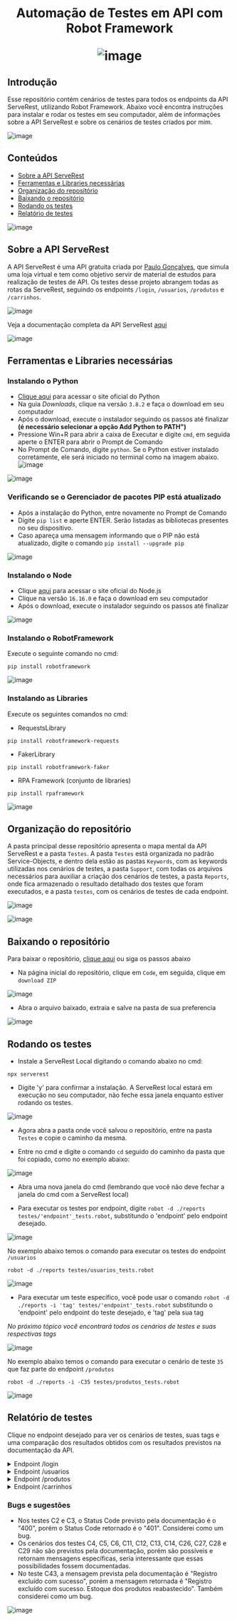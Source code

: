 
<h1 align="center" /> Automação de Testes em API com Robot Framework

![image](https://user-images.githubusercontent.com/106493717/187695029-5ea1db4e-8985-4cd5-a148-df8b39d3f658.png)

## Introdução
Esse repositório contém cenários de testes para todos os endpoints da API ServeRest, utilizando Robot Framework. Abaixo você encontra instruções para instalar e rodar os testes em seu computador, além de informações sobre a API ServeRest e sobre os cenários de testes criados por mim.

![image](https://user-images.githubusercontent.com/106493717/187695029-5ea1db4e-8985-4cd5-a148-df8b39d3f658.png)

## Conteúdos
- [Sobre a API ServeRest](https://github.com/leticianc/Robotron_Leticia_Nunes_ProjetoFinal#sobre-a-api-serverest)
- [Ferramentas e Libraries necessárias](https://github.com/leticianc/Robotron_Leticia_Nunes_ProjetoFinal#ferramentas-e-libraries-necess%C3%A1rias)
- [Organização do repositório](https://github.com/leticianc/Robotron_Leticia_Nunes_ProjetoFinal#organiza%C3%A7%C3%A3o-do-reposit%C3%B3rio)
- [Baixando o repositório](https://github.com/leticianc/Robotron_Leticia_Nunes_ProjetoFinal#baixando-o-reposit%C3%B3rio)
- [Rodando os testes](https://github.com/leticianc/Robotron_Leticia_Nunes_ProjetoFinal#rodando-os-testes)
- [Relatório de testes](https://github.com/leticianc/Robotron_Leticia_Nunes_ProjetoFinal#relat%C3%B3rio-de-testes)

![image](https://user-images.githubusercontent.com/106493717/187695029-5ea1db4e-8985-4cd5-a148-df8b39d3f658.png)

## Sobre a API ServeRest
A API ServeRest é uma API gratuita criada por [Paulo Gonçalves](https://github.com/PauloGoncalvesBH), que simula uma loja virtual e tem como objetivo servir de material de estudos para realização de testes de API. Os testes desse projeto abrangem todas as rotas da ServeRest, seguindo os endpoints `/login`, `/usuarios`, `/produtos` e `/carrinhos`.

![image](https://user-images.githubusercontent.com/106493717/182474137-1105d085-ee6b-4870-ab84-df85bf3b4820.png)

Veja a documentação completa da API ServeRest [aqui](http://serverest.dev/)

![image](https://user-images.githubusercontent.com/106493717/187695029-5ea1db4e-8985-4cd5-a148-df8b39d3f658.png)

## Ferramentas e Libraries necessárias

### Instalando o Python

- [Clique aqui](https://www.python.org/) para acessar o site oficial do Python
- Na guia *Downloads*, clique na versão `3.8.2` e faça o download em seu computador
- Após o download, execute o instalador seguindo os passos até finalizar **(é necessário selecionar a opção Add Python to PATH")**
- Pressione Win+R para abrir a caixa de Executar e digite `cmd`, em seguida aperte o ENTER para abrir o Prompt de Comando
- No Prompt de Comando, digite `python`. Se o Python estiver instalado corretamente, ele será iniciado no terminal como na imagem abaixo.
![image](https://user-images.githubusercontent.com/106493717/182475815-2650a9b0-bea5-470b-8614-cd84c76862f9.png)

![image](https://user-images.githubusercontent.com/106493717/187696194-f8eaea8a-1635-46a2-8e6e-dc8a1e28d5f8.png)

### Verificando se o Gerenciador de pacotes PIP está atualizado

- Após a instalação do Python, entre novamente no Prompt de Comando 
- Digite `pip list` e aperte ENTER. Serão listadas as bibliotecas presentes no seu dispositivo.
- Caso apareça uma mensagem informando que o PIP não está atualizado, digite o comando `pip install --upgrade pip`

![image](https://user-images.githubusercontent.com/106493717/187696194-f8eaea8a-1635-46a2-8e6e-dc8a1e28d5f8.png)

### Instalando o Node

- Clique [aqui](https://nodejs.org/en/) para acessar o site oficial do Node.js
- Clique na versão `16.16.0` e faça o download em seu computador
- Após o download, execute o instalador seguindo os passos até finalizar

![image](https://user-images.githubusercontent.com/106493717/187696194-f8eaea8a-1635-46a2-8e6e-dc8a1e28d5f8.png)

### Instalando o RobotFramework
Execute o seguinte comando no cmd:

```
pip install robotframework
```

![image](https://user-images.githubusercontent.com/106493717/187696194-f8eaea8a-1635-46a2-8e6e-dc8a1e28d5f8.png)

### Instalando as Libraries 
Execute os seguintes comandos no cmd:

- RequestsLibrary

```
pip install robotframework-requests
```

- FakerLibrary

```
pip install robotframework-faker
```

- RPA Framework (conjunto de libraries)

```
pip install rpaframework
```

![image](https://user-images.githubusercontent.com/106493717/187695029-5ea1db4e-8985-4cd5-a148-df8b39d3f658.png)

## Organização do repositório

A pasta principal desse repositório apresenta o mapa mental da API ServeRest e a pasta `Testes`. A pasta `Testes` está organizada no padrão Service-Objects, e dentro dela estão as pastas `Keywords`, com as keywords utilizadas nos cenários de testes, a pasta `Support`, com todas os arquivos necessários para auxiliar a criação dos cenários de testes, a pasta `Reports`, onde fica armazenado o resultado detalhado dos testes que foram executados, e a pasta  `testes`, com os cenários de testes de cada endpoint.

![image](https://user-images.githubusercontent.com/106493717/182511338-f0b3659f-630a-45ca-89c6-b07b2cb776c5.png)

![image](https://user-images.githubusercontent.com/106493717/187695029-5ea1db4e-8985-4cd5-a148-df8b39d3f658.png)

## Baixando o repositório

Para baixar o repositório, [clique aqui](https://github.com/leticianc/Testes_ServeRest_Robot/archive/refs/heads/main.zip) ou siga os passos abaixo

- Na página inicial do repositório, clique em `Code`, em seguida, clique em `download ZIP`

![image](https://user-images.githubusercontent.com/106493717/187699388-e0472605-3887-48d3-b049-c3de6b3ce0af.png)

- Abra o arquivo baixado, extraia e salve na pasta de sua preferencia

![image](https://user-images.githubusercontent.com/106493717/187695029-5ea1db4e-8985-4cd5-a148-df8b39d3f658.png)

## Rodando os testes
- Instale a ServeRest Local digitando o comando abaixo no cmd:
```
npx serverest
```
- Digite 'y' para confirmar a instalação. A ServeRest local estará em execução no seu computador, não feche essa janela enquanto estiver rodando os testes.

![image](https://user-images.githubusercontent.com/106493717/182490343-d05deaaf-f90d-4d5a-ba6e-fbc7e15e1a6a.png)

- Agora abra a pasta onde você salvou o repositório, entre na pasta `Testes` e copie o caminho da mesma.

- Entre no cmd e digite o comando `cd` seguido do caminho da pasta que foi copiado, como no exemplo abaixo:

![image](https://user-images.githubusercontent.com/106493717/187700554-7388bded-2108-47fd-8970-e6da8b26c698.png)

- Abra uma nova janela do cmd (lembrando que você não deve fechar a janela do cmd com a ServeRest local)

- Para executar os testes por endpoint, digite `robot -d ./reports testes/'endpoint'_tests.robot`, substitundo o 'endpoint' pelo endpoint desejado.

![image](https://user-images.githubusercontent.com/106493717/182494886-7885a4a7-08ab-4587-a40f-9cb876c47187.png)

No exemplo abaixo temos o comando para executar os testes do endpoint `/usuarios`
```
robot -d ./reports testes/usuarios_tests.robot
```
![image](https://user-images.githubusercontent.com/106493717/182494886-7885a4a7-08ab-4587-a40f-9cb876c47187.png)

- Para executar um teste específico, você pode usar o comando `robot -d ./reports -i 'tag' testes/'endpoint'_tests.robot` substitundo o 'endpoint' pelo endpoint do teste desejado, e 'tag' pela sua tag 

*No próximo tópico você encontrará todos os cenários de testes e suas respectivas tags* 

![image](https://user-images.githubusercontent.com/106493717/182494886-7885a4a7-08ab-4587-a40f-9cb876c47187.png)

No exemplo abaixo temos o comando para executar o cenário de teste `35` que faz parte do endpoint `/produtos`
```
robot -d ./reports -i -C35 testes/produtos_tests.robot
``` 

![image](https://user-images.githubusercontent.com/106493717/187695029-5ea1db4e-8985-4cd5-a148-df8b39d3f658.png)

## Relatório de testes

Clique no endpoint desejado para ver os cenários de testes, suas tags e uma comparação dos resultados obtidos com os resultados previstos na documentação da API.  

<details><summary>Endpoint /login</summary>

|Cenário|Tag|Esperado|Retornado|
|---|---|---|---|
|C1: POST Fazer Login 200|C1|Status Code: 200 <br /> Mensagem: "Login realizado com sucesso"|Status Code: 200 <br /> Mensagem: "Login realizado com sucesso"|
|C2: POST Fazer Login Email Invalido 400|C2|Status Code: 400 <br /> Mensagem: "Email e/ou senha inválidos"|Status Code: 401 <br /> Mensagem: "Email e/ou senha inválidos"|
|C3: POST Fazer Login Senha Invalida 400|C3|Status Code: 400 <br /> Mensagem: "Email e/ou senha inválidos"|Status Code: 401 <br /> Mensagem: "Email e/ou senha inválidos"|
|C4: POST Fazer Login Sem Email|C4|Possibilidade não documentada|Status Code: 400 <br /> Mensagem: "email não pode ficar em branco"|
|C5: POST Fazer Login Sem Senha|C5|Possibilidade não documentada|Status Code: 400 <br /> Mensagem: "password não pode ficar em branco"|
|C6: POST Fazer Login Sem Dados|C6|Possibilidade não documentada|Status Code: 400 <br /> Mensagem: "email não pode ficar em branco", "password não pode ficar em branco"|
</details>  

<details><summary>Endpoint /usuarios</summary>

|Cenário|Tag|Esperado|Retornado|
|---|---|---|---|
|C7: GET Listar Usuarios 200|C7|Status Code: 200|Status Code: 200|
|C8: GET Buscar Usuario Por ID 200|C8|Status Code: 200|Status Code: 200|
|C9: GET Buscar Usuario Com ID Invalida 400|C9|Status Code: 400 <br /> Mensagem: "Usuário não encontrado"|Status Code: 400 <br /> Mensagem: "Usuário não encontrado"|
|C10: POST Cadastrar Usuario 201|C10|Status Code: 201 <br /> Mensagem: "Cadastro realizado com sucesso"|Status Code: 201 <br /> Mensagem: "Cadastro realizado com sucesso"|
|C11: POST Cadastrar Usuario Sem Nome|C11|Possibilidade não documentada|Status Code: 400 <br /> Mensagem: "nome não pode ficar em branco"|
|C12: POST Cadastrar Usuario Sem Email|C12|Possibilidade não documentada|Status Code: 400 <br /> Mensagem: "email não pode ficar em branco"|
|C13: POST Cadastrar Usuario Sem Senha|C13|Possibilidade não documentada|Status Code: 400 <br /> Mensagem: "password não pode ficar em branco"|
|C14: POST Cadastrar Usuario Sem Administrador|C14|Possibilidade não documentada|Status Code: 400 <br /> Mensagem: "administrador deve ser 'true' ou 'false"|
|C15: POST Cadastrar Usuario Email Cadastrado 400|C15|Status Code: 400 <br /> Mensagem: "Este email já está sendo usado"|Status Code: 400 <br /> Mensagem: "Este email já está sendo usado"|
|C16: PUT Editar Usuario 200|C16|Status Code: 200 <br /> Mensagem: "Registro alterado com sucesso"|Status Code: 200 <br /> Mensagem: "Registro alterado com sucesso"|
|C17: PUT Editar Novo Usuario 201|C17|Status Code: 201 <br /> Mensagem: "Cadastro realizado com sucesso"|Status Code: 201 <br /> Mensagem: "Cadastro realizado com sucesso"|
|C18: PUT Editar Novo Usuario Com Email Cadastrado 400|C18|Status Code: 400 <br /> Mensagem: "Este email já está sendo usado"|Status Code: 400 <br /> Mensagem: "Este email já está sendo usado"|
|C19: DELETE Excluir Usuario 200|C19|Status Code: 200 <br /> Mensagem: "Registro excluído com sucesso"|Status Code: 200 <br /> Mensagem: "Registro excluído com sucesso"|
|C20: DELETE Excluir Usuario Com Carrinho 400|C20|Status Code: 400 <br /> Mensagem: "Não é permitido excluir usuário com carrinho cadastrado"|Status Code: 400 <br /> Mensagem: "Não é permitido excluir usuário com carrinho cadastrado"|
</details> 

<details><summary>Endpoint /produtos</summary>

|Cenário|Tag|Esperado|Retornado|
|---|---|---|---|
|C21: GET Listar Produtos 200|C21|Status Code: 200|Status Code: 200|
|C22: GET Buscar Produto Por ID 200|C22|Status Code: 200|Status Code: 200|
|C23: GET Buscar Produto Com ID Invalida 400|C23|Status Code: 400 <br /> Mensagem: "Produto não encontrado"|Status Code: 400 <br /> Mensagem: "Produto não encontrado"|
|C24: POST Cadastrar Produto 201|C24|Status Code: 201 <br /> Mensagem: "Cadastro realizado com sucesso"|Status Code: 201 <br /> Mensagem: "Cadastro realizado com sucesso"|
|C25: POST Cadastrar Produto Com Nome Existente 400|C25|Status Code: 400 <br /> Mensagem: "Já existe produto com esse nome"|Status Code: 400 <br /> Mensagem: "Já existe produto com esse nome"|
|C26: POST Cadastrar Produto Sem Nome|C26|Possibilidade não documentada|Status Code: 400 <br /> Mensagem: "nome não pode ficar em branco"|
|C27: POST Cadastrar Produto Sem Preco|C27|Possibilidade não documentada|Status Code: 400 <br /> Mensagem: "preco deve ser um número"|
|C28: POST Cadastrar Produto Sem Descrição|C28|Possibilidade não documentada|Status Code: 400 <br /> Mensagem: "descricao não pode ficar em branco"|
|C29: POST Cadastrar Produto Sem Quantidade|C29|Possibilidade não documentada|Status Code: 400 <br /> Mensagem: "quantidade deve ser um número"|
|C30: POST Cadastrar Produto Token Excluido 401|C30|Status Code: 401 <br /> Mensagem: "Token de acesso ausente, inválido, expirado ou usuário do token não existe mais"|Status Code: 401 <br /> Mensagem: "Token de acesso ausente, inválido, expirado ou usuário do token não existe mais"|
|C31: POST Cadastrar Produto Token Invalido 401|C31|Status Code: 401 <br /> Mensagem: "Token de acesso ausente, inválido, expirado ou usuário do token não existe mais"|Status Code: 401 <br /> Mensagem: "Token de acesso ausente, inválido, expirado ou usuário do token não existe mais"|
|C32: POST Cadastrar Produto Sem Ser Administrador 403|C32|Status Code: 403 <br /> Mensagem: "Rota exclusiva para administradores"|Status Code: 403 <br /> Mensagem: "Rota exclusiva para administradores"|
|C33: PUT Editar Produto 200|C33|Status Code: 200 <br /> Mensagem: "Registro alterado com sucesso"|Status Code: 200 <br /> Mensagem: "Registro alterado com sucesso"|
|C34: PUT Editar Novo Produto 201|C34|Status Code: 201 <br /> Mensagem: "Cadastro realizado com sucesso"|Status Code: 201 <br /> Mensagem: "Cadastro realizado com sucesso"|
|C35: PUT Editar Novo Produto Com Nome Existente 400|C35|Status Code: 400 <br /> Mensagem: "Já existe produto com esse nome"|Status Code: 400 <br /> Mensagem: "Já existe produto com esse nome"|
|C36: PUT Editar Produto Sem Token 401|C36|Status Code: 401 <br /> Mensagem: "Token de acesso ausente, inválido, expirado ou usuário do token não existe mais"|Status Code: 401 <br /> Mensagem: "Token de acesso ausente, inválido, expirado ou usuário do token não existe mais"|
|C37: PUT Editar Produto Sem Ser Administrador 403|C37|Status Code: 403 <br /> Mensagem: "Rota exclusiva para administradores"|Status Code: 403 <br /> Mensagem: "Rota exclusiva para administradores"|
|C38: DELETE Excluir Produto 200|C38|Status Code: 200 <br /> Mensagem: "Registro excluído com sucesso"|Status Code: 200 <br /> Mensagem: "Registro excluído com sucesso"|
|C39: DELETE Excluir Produto em Carrinho 400|C39|Status Code: 400 <br /> Mensagem: "Não é permitido excluir produto que faz parte de carrinho"|Status Code: 400 <br /> Mensagem: "Não é permitido excluir produto que faz parte de carrinho"|
|C40: DELETE Excluir Produto Sem Token 401|C40|Status Code: 401 <br /> Mensagem: "Token de acesso ausente, inválido, expirado ou usuário do token não existe mais"|Status Code: 401 <br /> Mensagem: "Token de acesso ausente, inválido, expirado ou usuário do token não existe mais"|
|C41: DELETE Excluir Produto Sem Ser Administrador 403|C41|Status Code: 403 <br /> Mensagem: "Rota exclusiva para administradores"|Status Code: 403 <br /> Mensagem: "Rota exclusiva para administradores"|
</details> 

<details><summary>Endpoint /carrinhos</summary>

|Cenário|Tag|Esperado|Retornado|
|---|---|---|---|
|C42: GET Listar Carrinhos 200|C42|Status Code: 200|Status Code: 200|
|C43: GET Buscar Carrinho Por ID|C43|Status Code: 200|Status Code: 200|
|C44: GET Buscar Carrinho Com ID Invalida 400|C44|Status Code: 400 <br /> Mensagem: "Carrinho não encontrado"|Status Code: 400 <br /> Mensagem: "Carrinho não encontrado"|
|C45: POST Cadastrar Carrinho 201|C45|Status Code: 201 <br /> Mensagem: "Cadastro realizado com sucesso"|Status Code: 201 <br /> Mensagem: "Cadastro realizado com sucesso"|
|C46: POST Carrinho Produto Duplicado 400|C46|Status Code: 400 <br /> Mensagem: "Não é permitido possuir produto duplicado"|Status Code: 400 <br /> Mensagem: "Não é permitido possuir produto duplicado"|
|C47: POST Mais de Um Carrinho 400|C47|Status Code: 400 <br /> Mensagem: "Não é permitido ter mais de 1 carrinho"|Status Code: 400 <br /> Mensagem: "Não é permitido ter mais de 1 carrinho"|
|C48: POST Carrinho Com Quantidade Insuficiente 400|C48|Status Code: 400 <br /> Mensagem: "Produto não possui quantidade suficiente"|Status Code: 400 <br /> Mensagem: "Produto não possui quantidade suficiente"|
|C49: POST Carrinho Produto Não Encontrado 400|C49|Status Code: 400 <br /> Mensagem: "Produto não encontrado"|Status Code: 400 <br /> Mensagem: "Produto não encontrado"|
|C50: POST Cadastrar Carrinho Sem Token 401|C50|Status Code: 401 <br /> Mensagem: "Token de acesso ausente, inválido, expirado ou usuário do token não existe mais"|Status Code: 401 <br /> Mensagem: "Token de acesso ausente, inválido, expirado ou usuário do token não existe mais"|
|C51: DELETE Excluir Carrinho Concluido 200|C51|Status Code: 200 <br /> Mensagem: "Registro excluído com sucesso"|Status Code: 200 <br /> Mensagem: "Registro excluído com sucesso"|
|C52: DELETE Excluir Carrinho Concluido Sem Token 401|C52|Status Code: 401 <br /> Mensagem: "Token de acesso ausente, inválido, expirado ou usuário do token não existe mais"|Status Code: 401 <br /> Mensagem: "Token de acesso ausente, inválido, expirado ou usuário do token não existe mais"|
|C53: DELETE Excluir Carrinho Cancelado 200|C53|Status Code: 200 <br /> Mensagem: "Registro excluído com sucesso"|Status Code: 200 <br /> Mensagem: "Registro excluído com sucesso. Estoque dos produtos reabastecido"|
|C54: DELETE Excluir Carrinho Cancelado Sem Token 401|C54|Status Code: 401 <br /> Mensagem: "Token de acesso ausente, inválido, expirado ou usuário do token não existe mais"|Status Code: 401 <br /> Mensagem: "Token de acesso ausente, inválido, expirado ou usuário do token não existe mais"|
</details> 

### Bugs e sugestões

- Nos testes C2 e C3, o Status Code previsto pela documentação é o "400", porém o Status Code retornado é o "401". Considerei como um bug.
- Os cenários dos testes C4, C5, C6, C11, C12, C13, C14, C26, C27, C28 e C29 não são previstos pela documentação, porém são possíveis e retornam mensagens específicas, seria interessante que essas possibilidades fossem documentadas.
- No teste C43, a mensagem prevista pela documentação é "Registro excluído com sucesso", porém a mensagem retornada é "Registro excluído com sucesso. Estoque dos produtos reabastecido". Também considerei como um bug.

![image](https://user-images.githubusercontent.com/106493717/187695029-5ea1db4e-8985-4cd5-a148-df8b39d3f658.png)


